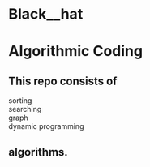 # Black__hat
<h1> Algorithmic Coding</h1>
<h2>This repo consists of </h2> 
  <h>sorting</h><br/>
  <h>searching</h><br/>
  <h>graph </h><br/>
  <h>dynamic programming </h><br/>
  <h2>algorithms.</h2>
